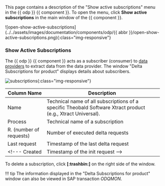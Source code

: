 
This page contains a description of the "Show active subscriptions" menu in the {{ odp }} {{ component }}.
To open the menu, click **Show active subscriptions** in the main window of the {{ component }}.

![open-show-active-subscriptions](../../assets/images/documentation/components/odp/{{ abbr }}/open-show-active-subscriptions.png){:class="img-responsive"}

### Show Active Subscriptions

The {{ odp }} {{ component }} acts as a subscriber (consumer) to [data providers](provider-context.md) to extract data from the data provider.
The window "Delta Subscriptions for product" displays details about subscribers.

![subscriptions](../../assets/images/documentation/components/odp/subscriptions.png){:class="img-responsive"}

Column Name | Description
------------| -------------
Name | Technical name of all subscriptions of a specific Theobald Software Xtract product (e.g., Xtract Universal).
Process | Technical name of a subscription
R. (number of requests) | Number of executed delta requests
Last request | Timestamp of the last delta request 
<!--- Created | Timestamp of the init request -->

To delete a subscription, click **[:trashbin:]** on the right side of the window.

!!! tip
	The information displayed in the "Delta Subscriptions for product" window can also be viewed in SAP transaction *ODQMON*.  

